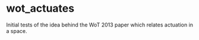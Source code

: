 wot_actuates
============

Initial tests of the idea behind the WoT 2013 paper which relates actuation in a space.

